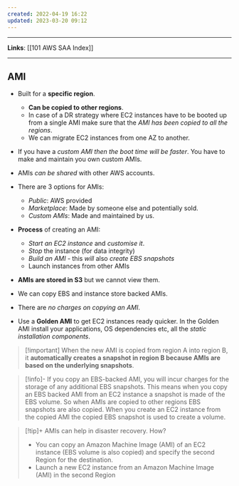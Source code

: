 ```yaml
---
created: 2022-04-19 16:22
updated: 2023-03-20 09:12
---
```

---
**Links**: [[101 AWS SAA Index]]

---
## AMI
- Built for a **specific region**. 
	- **Can be copied to other regions**.
	- In case of a DR strategy where EC2 instances have to be booted up from a single AMI make sure that the *AMI has been copied to all the regions*.
	- We can migrate EC2 instances from one AZ to another.
- If you have a *custom AMI then the boot time will be faster*. You have to make and maintain you own custom AMIs.
- AMIs *can be shared* with other AWS accounts.
- There are 3 options for AMIs: 
	- *Public*: AWS provided 
	- *Marketplace*: Made by someone else and potentially sold.
	- *Custom AMIs*: Made and maintained by us.

- **Process** of creating an AMI:
	- *Start an EC2 instance* and *customise it*.
	- *Stop* the instance (for data integrity)
	- *Build an AMI* - this *will* also *create EBS snapshots*
	- Launch instances from other AMIs
- **AMIs are stored in S3** but we cannot view them.
- We can copy EBS and instance store backed AMIs. 
- There are *no charges on copying an AMI*. 
- Use a **Golden AMI** to get EC2 instances ready quicker. In the Golden AMI install your applications, OS dependencies etc, all the *static installation components*.

> [!important] When the new AMI is copied from region A into region B, it **automatically creates a snapshot in region B because AMIs are based on the underlying snapshots**. 

> [!info]- If you copy an EBS-backed AMI, you will incur charges for the storage of any additional EBS snapshots.
> This means when you copy an EBS backed AMI from an EC2 instance a snapshot is made of the EBS volume. So when AMIs are copied to other regions EBS snapshots are also copied. When you create an EC2 instance from the copied AMI the copied EBS snapshot is used to create a volume.

> [!tip]+ AMIs can help in disaster recovery. How?
> - You can copy an Amazon Machine Image (AMI) of an EC2 instance (EBS volume is also copied) and specify the second Region for the destination.
> - Launch a new EC2 instance from an Amazon Machine Image (AMI) in the second Region

